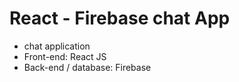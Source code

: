 # React - Firebase chat App
- chat application
- Front-end: React JS
- Back-end / database: Firebase



